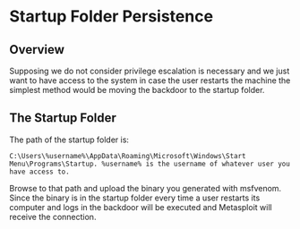 # Startup Folder Persistence

## Overview
Supposing we do not consider privilege escalation is necessary and we just want to have access to the system in case the user restarts the machine the simplest method would be moving the backdoor to the startup folder.

## The Startup Folder
The path of the startup folder is: 

	C:\Users\%username%\AppData\Roaming\Microsoft\Windows\Start Menu\Programs\Startup. %username% is the username of whatever user you have access to. 

Browse to that path and upload the binary you generated with msfvenom. Since the binary is in the startup folder every time a user restarts its computer and logs in the backdoor will be executed and Metasploit will receive the connection.
